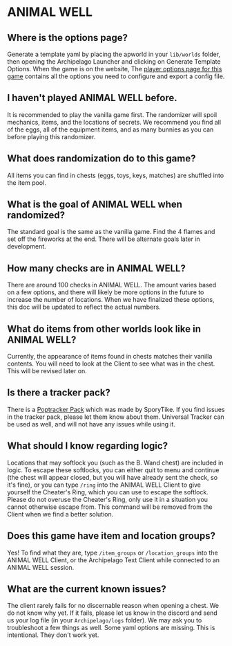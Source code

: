 # ANIMAL WELL

## Where is the options page?
Generate a template yaml by placing the apworld in your `lib/worlds` folder, then opening the Archipelago Launcher and clicking on Generate Template Options.
When the game is on the website,
The [player options page for this game](../player-options) contains all the options you need to configure and export a config file.

## I haven't played ANIMAL WELL before.
It is recommended to play the vanilla game first. The randomizer will spoil mechanics, items, and the locations of secrets.
We recommend you find all of the eggs, all of the equipment items, and as many bunnies as you can before playing this randomizer.

## What does randomization do to this game?
All items you can find in chests (eggs, toys, keys, matches) are shuffled into the item pool.

## What is the goal of ANIMAL WELL when randomized?
The standard goal is the same as the vanilla game. Find the 4 flames and set off the fireworks at the end.
There will be alternate goals later in development.

## How many checks are in ANIMAL WELL?
There are around 100 checks in ANIMAL WELL. The amount varies based on a few options, and there will likely be more options in the future to increase the number of locations.
When we have finalized these options, this doc will be updated to reflect the actual numbers.

## What do items from other worlds look like in ANIMAL WELL?
Currently, the appearance of items found in chests matches their vanilla contents. You will need to look at the Client to see what was in the chest.
This will be revised later on.

## Is there a tracker pack?
There is a [Poptracker Pack](https://github.com/SporyTike/ANIMAL-WELL-AP-Tracker/releases/latest) which was made by SporyTike.
If you find issues in the tracker pack, please let them know about them.
Universal Tracker can be used as well, and will not have any issues while using it.

## What should I know regarding logic?
Locations that may softlock you (such as the B. Wand chest) are included in logic. To escape these softlocks, you can either quit to menu and continue (the chest will appear closed, but you will have already sent the check, so it's fine), or you can type `/ring` into the ANIMAL WELL Client to give yourself the Cheater's Ring, which you can use to escape the softlock.
Please do not overuse the Cheater's Ring, only use it in a situation you cannot otherwise escape from. This command will be removed from the Client when we find a better solution.

## Does this game have item and location groups?
Yes! To find what they are, type `/item_groups` or `/location_groups` into the ANIMAL WELL Client, or the Archipelago Text Client while connected to an ANIMAL WELL session.

## What are the current known issues?
The client rarely fails for no discernable reason when opening a chest. We do not know why yet. If it fails, please let us know in the discord and send us your log file (in your `Archipelago/logs` folder). We may ask you to troubleshoot a few things as well.
Some yaml options are missing. This is intentional. They don't work yet.
